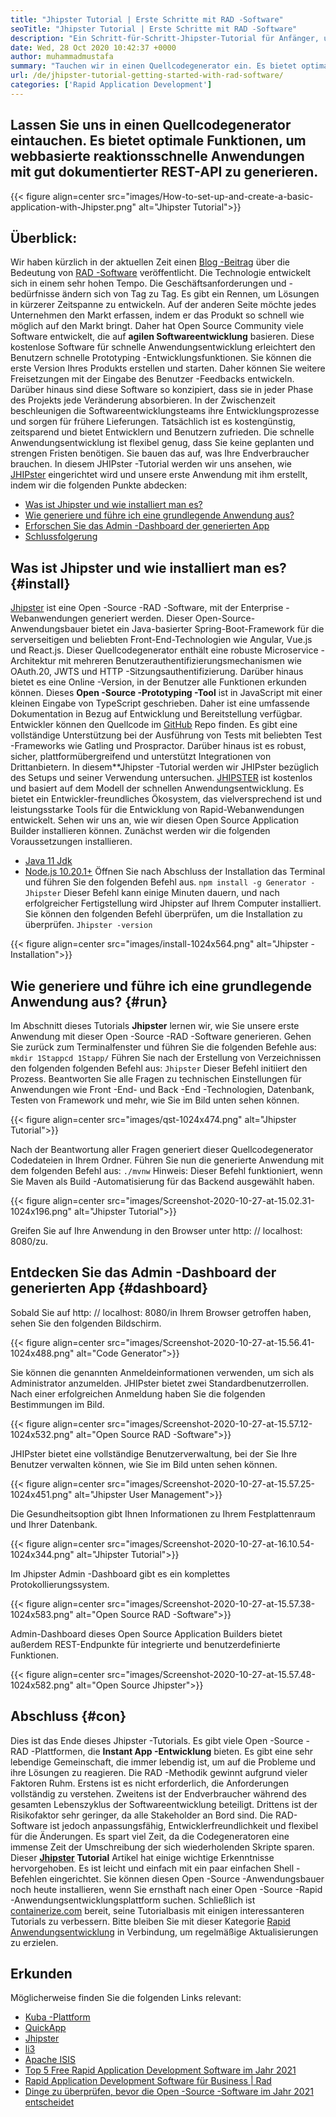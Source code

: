```yaml
---
title: "Jhipster Tutorial | Erste Schritte mit RAD -Software" 
seoTitle: "Jhipster Tutorial | Erste Schritte mit RAD -Software" 
description: "Ein Schritt-für-Schritt-Jhipster-Tutorial für Anfänger, um loszulegen. Folgen Sie diesem Artikel, um die erste Anwendung mit Open Source Jhipster RAD -Software einzurichten." 
date: Wed, 28 Oct 2020 10:42:37 +0000
author: muhammadmustafa
summary: "Tauchen wir in einen Quellcodegenerator ein. Es bietet optimale Funktionen, um webbasierte reaktionsschnelle Anwendungen mit gut dokumentierter REST-API zu generieren." 
url: /de/jhipster-tutorial-getting-started-with-rad-software/
categories: ['Rapid Application Development']
---
```


## Lassen Sie uns in einen Quellcodegenerator eintauchen. Es bietet optimale Funktionen, um webbasierte reaktionsschnelle Anwendungen mit gut dokumentierter REST-API zu generieren.

{{< figure align=center src="images/How-to-set-up-and-create-a-basic-application-with-Jhipster.png" alt="Jhipster Tutorial">}}


## Überblick:
Wir haben kürzlich in der aktuellen Zeit einen [Blog -Beitrag][1] über die Bedeutung von [RAD -Software][2] veröffentlicht. Die Technologie entwickelt sich in einem sehr hohen Tempo. Die Geschäftsanforderungen und -bedürfnisse ändern sich von Tag zu Tag. Es gibt ein Rennen, um Lösungen in kürzerer Zeitspanne zu entwickeln. Auf der anderen Seite möchte jedes Unternehmen den Markt erfassen, indem er das Produkt so schnell wie möglich auf den Markt bringt. Daher hat Open Source Community viele Software entwickelt, die auf  **agilen Softwareentwicklung**  basieren. Diese kostenlose Software für schnelle Anwendungsentwicklung erleichtert den Benutzern schnelle Prototyping -Entwicklungsfunktionen. Sie können die erste Version Ihres Produkts erstellen und starten. Daher können Sie weitere Freisetzungen mit der Eingabe des Benutzer -Feedbacks entwickeln. Darüber hinaus sind diese Software so konzipiert, dass sie in jeder Phase des Projekts jede Veränderung absorbieren.
In der Zwischenzeit beschleunigen die Softwareentwicklungsteams ihre Entwicklungsprozesse und sorgen für frühere Lieferungen. Tatsächlich ist es kostengünstig, zeitsparend und bietet Entwicklern und Benutzern zufrieden. Die schnelle Anwendungsentwicklung ist flexibel genug, dass Sie keine geplanten und strengen Fristen benötigen. Sie bauen das auf, was Ihre Endverbraucher brauchen. In diesem JHIPster -Tutorial werden wir uns ansehen, wie [JHIPster][3] eingerichtet wird und unsere erste Anwendung mit ihm erstellt, indem wir die folgenden Punkte abdecken:
  * [Was ist Jhipster und wie installiert man es?][4]
  * [Wie generiere und führe ich eine grundlegende Anwendung aus?][5]
  * [Erforschen Sie das Admin -Dashboard der generierten App][6]
  * [Schlussfolgerung][7]

## Was ist Jhipster und wie installiert man es? {#install}

[Jhipster][3] ist eine Open -Source -RAD -Software, mit der Enterprise -Webanwendungen generiert werden. Dieser Open-Source-Anwendungsbauer bietet ein Java-basierter Spring-Boot-Framework für die serverseitigen und beliebten Front-End-Technologien wie Angular, Vue.js und React.js. Dieser Quellcodegenerator enthält eine robuste Microservice -Architektur mit mehreren Benutzerauthentifizierungsmechanismen wie OAuth.20, JWTS und HTTP -Sitzungsauthentifizierung. Darüber hinaus bietet es eine Online -Version, in der Benutzer alle Funktionen erkunden können. Dieses  **Open -Source -Prototyping -Tool**  ist in JavaScript mit einer kleinen Eingabe von TypeScript geschrieben. Daher ist eine umfassende Dokumentation in Bezug auf Entwicklung und Bereitstellung verfügbar. Entwickler können den Quellcode im [GitHub][8] Repo finden. Es gibt eine vollständige Unterstützung bei der Ausführung von Tests mit beliebten Test -Frameworks wie Gatling und Prospractor. Darüber hinaus ist es robust, sicher, plattformübergreifend und unterstützt Integrationen von Drittanbietern.
In diesem**Jhipster -Tutorial werden wir JHIPster bezüglich des Setups und seiner Verwendung untersuchen. [JHIPSTER][3] ist kostenlos und basiert auf dem Modell der schnellen Anwendungsentwicklung. Es bietet ein Entwickler-freundliches Ökosystem, das vielversprechend ist und leistungsstarke Tools für die Entwicklung von Rapid-Webanwendungen entwickelt.
Sehen wir uns an, wie wir diesen Open Source Application Builder installieren können. Zunächst werden wir die folgenden Voraussetzungen installieren.
  * [Java 11 Jdk][9]
  * [Node.js 10.20.1+][10]
Öffnen Sie nach Abschluss der Installation das Terminal und führen Sie den folgenden Befehl aus.
`npm install -g Generator -Jhipster`
Dieser Befehl kann einige Minuten dauern, und nach erfolgreicher Fertigstellung wird Jhipster auf Ihrem Computer installiert.
Sie können den folgenden Befehl überprüfen, um die Installation zu überprüfen.
`Jhipster -version`

{{< figure align=center src="images/install-1024x564.png" alt="Jhipster -Installation">}}


## Wie generiere und führe ich eine grundlegende Anwendung aus? {#run}

Im Abschnitt dieses Tutorials  **Jhipster**  lernen wir, wie Sie unsere erste Anwendung mit dieser Open -Source -RAD -Software generieren.
Gehen Sie zurück zum Terminalfenster und führen Sie die folgenden Befehle aus:
`mkdir 1Stappcd 1Stapp/`
Führen Sie nach der Erstellung von Verzeichnissen den folgenden folgenden Befehl aus:
`Jhipster`
Dieser Befehl initiiert den Prozess. Beantworten Sie alle Fragen zu technischen Einstellungen für Anwendungen wie Front -End- und Back -End -Technologien, Datenbank, Testen von Framework und mehr, wie Sie im Bild unten sehen können.

{{< figure align=center src="images/qst-1024x474.png" alt="Jhipster Tutorial">}}

Nach der Beantwortung aller Fragen generiert dieser Quellcodegenerator Codedateien in Ihrem Ordner.
Führen Sie nun die generierte Anwendung mit dem folgenden Befehl aus:
`./mvnw`
Hinweis: Dieser Befehl funktioniert, wenn Sie Maven als Build -Automatisierung für das Backend ausgewählt haben.

{{< figure align=center src="images/Screenshot-2020-10-27-at-15.02.31-1024x196.png" alt="Jhipster Tutorial">}}

Greifen Sie auf Ihre Anwendung in den Browser unter http: // localhost: 8080/zu.

## Entdecken Sie das Admin -Dashboard der generierten App {#dashboard}

Sobald Sie auf http: // localhost: 8080/in Ihrem Browser getroffen haben, sehen Sie den folgenden Bildschirm.

{{< figure align=center src="images/Screenshot-2020-10-27-at-15.56.41-1024x488.png" alt="Code Generator">}}

Sie können die genannten Anmeldeinformationen verwenden, um sich als Administrator anzumelden. JHIPster bietet zwei Standardbenutzerrollen. Nach einer erfolgreichen Anmeldung haben Sie die folgenden Bestimmungen im Bild.

{{< figure align=center src="images/Screenshot-2020-10-27-at-15.57.12-1024x532.png" alt="Open Source RAD -Software">}}

JHIPster bietet eine vollständige Benutzerverwaltung, bei der Sie Ihre Benutzer verwalten können, wie Sie im Bild unten sehen können.

{{< figure align=center src="images/Screenshot-2020-10-27-at-15.57.25-1024x451.png" alt="Jhipster User Management">}}

Die Gesundheitsoption gibt Ihnen Informationen zu Ihrem Festplattenraum und Ihrer Datenbank.

{{< figure align=center src="images/Screenshot-2020-10-27-at-16.10.54-1024x344.png" alt="Jhipster Tutorial">}}

Im Jhipster Admin -Dashboard gibt es ein komplettes Protokollierungssystem.

{{< figure align=center src="images/Screenshot-2020-10-27-at-15.57.38-1024x583.png" alt="Open Source RAD -Software">}}

Admin-Dashboard dieses Open Source Application Builders bietet außerdem REST-Endpunkte für integrierte und benutzerdefinierte Funktionen.

{{< figure align=center src="images/Screenshot-2020-10-27-at-15.57.48-1024x582.png" alt="Open Source Jhipster">}}


## Abschluss {#con}

Dies ist das Ende dieses Jhipster -Tutorials. Es gibt viele Open -Source -RAD -Plattformen, die  **Instant App -Entwicklung** bieten. Es gibt eine sehr lebendige Gemeinschaft, die immer lebendig ist, um auf die Probleme und ihre Lösungen zu reagieren. Die RAD -Methodik gewinnt aufgrund vieler Faktoren Ruhm. Erstens ist es nicht erforderlich, die Anforderungen vollständig zu verstehen. Zweitens ist der Endverbraucher während des gesamten Lebenszyklus der Softwareentwicklung beteiligt. Drittens ist der Risikofaktor sehr geringer, da alle Stakeholder an Bord sind. Die RAD-Software ist jedoch anpassungsfähig, Entwicklerfreundlichkeit und flexibel für die Änderungen. Es spart viel Zeit, da die Codegeneratoren eine immense Zeit der Umschreibung der sich wiederholenden Skripte sparen. Dieser **[Jhipster][3] Tutorial**  Artikel hat einige wichtige Erkenntnisse hervorgehoben. Es ist leicht und einfach mit ein paar einfachen Shell -Befehlen eingerichtet.
Sie können diesen Open -Source -Anwendungsbauer noch heute installieren, wenn Sie ernsthaft nach einer Open -Source -Rapid -Anwendungsentwicklungsplattform suchen. Schließlich ist [containerize.com][11] bereit, seine Tutorialbasis mit einigen interessanteren Tutorials zu verbessern. Bitte bleiben Sie mit dieser Kategorie [Rapid Anwendungsentwicklung][2] in Verbindung, um regelmäßige Aktualisierungen zu erzielen.

## Erkunden
Möglicherweise finden Sie die folgenden Links relevant:
  * [Kuba -Plattform][12]
  * [QuickApp][13]
  * [Jhipster][3]
  * [li3][14]
  * [Apache ISIS][15]
  * [Top 5 Free Rapid Application Development Software im Jahr 2021][16]
  * [Rapid Application Development Software für Business | Rad][17]
  * [Dinge zu überprüfen, bevor die Open -Source -Software im Jahr 2021 entscheidet][18]



 [1]: https://blog.containerize.com/2020/10/23/how-rad-software-can-help-you-to-grow-business-to-next-level/
 [2]: https://products.containerize.com/rad
 [3]: https://products.containerize.com/rad/jhipster
 [4]: #install
 [5]: #run
 [6]: #dashboard
 [7]: #con
 [8]: https://github.com/jhipster/generator-jhipster
 [9]: https://www.oracle.com/java/technologies/javase-jdk11-downloads.html
 [10]: https://nodejs.org/en/
 [11]: https://www.containerize.com/
 [12]: https://products.containerize.com/rad/cuba
 [13]: https://products.containerize.com/rad/quickapp
 [14]: https://products.containerize.com/rad/li3
 [15]: https://products.containerize.com/rad/apache-isis
 [16]: https://blog.containerize.com/rapid-application-development/top-5-free-rapid-application-development-software-in-2021/
 [17]: https://blog.containerize.com/rapid-application-development/rapid-application-development-software-for-business-rad/
 [18]: https://blog.containerize.com/cmdb-software/things-to-review-before-opting-open-source-software-in-2021/
